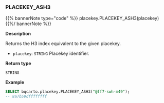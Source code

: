 ### PLACEKEY_ASH3

{{% bannerNote type="code" %}}
placekey.PLACEKEY_ASH3(placekey)
{{%/ bannerNote %}}

**Description**

Returns the H3 index equivalent to the given placekey.

* `placekey`: `STRING` Placekey identifier.

**Return type**

`STRING`

**Example**

```sql
SELECT bqcarto.placekey.PLACEKEY_ASH3("@ff7-swh-m49");
-- 8a7b59dffffffff
```
